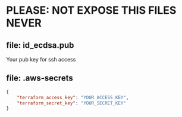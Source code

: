 # PLEASE: NOT EXPOSE THIS FILES NEVER

## file: id_ecdsa.pub

Your pub key for ssh access

## file: .aws-secrets

```json
{  
    "terraform_access_key": "YOUR_ACCESS_KEY",
    "terraform_secret_key": "YOUR_SECRET_KEY"
}

```
